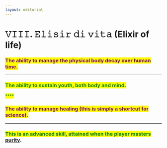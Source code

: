 ```yaml
---
layout: editorial
---
```


# 𝚅𝙸𝙸𝙸. 𝙴𝚕𝚒𝚜𝚒𝚛 𝚍𝚒 𝚟𝚒𝚝𝚊 (Elixir of life)

### <mark style="color:purple;">**The ability to manage the physical body decay over human time.**</mark>&#x20;

****

### <mark style="color:green;">**The ability to sustain youth, both body and mind.**</mark>

<mark style="color:green;">****</mark>

### <mark style="color:purple;">**The ability to manage healing (this is simply a shortcut for science).**</mark>

****

### <mark style="color:green;">**This is an advanced skill, attained when the player masters**</mark> [**purity**](../../../../materializing/manifesting/purity.md)**.**

